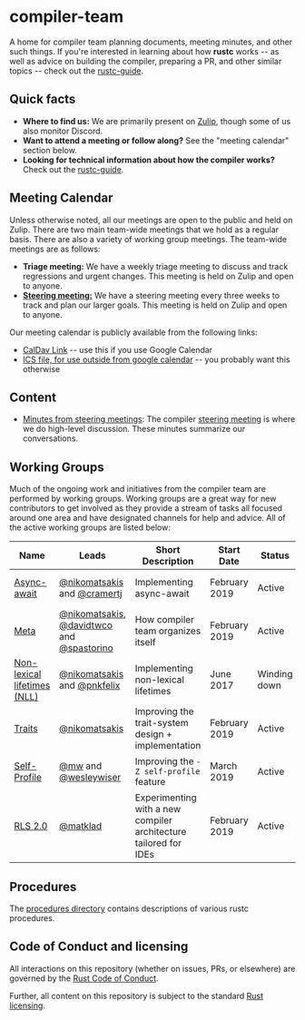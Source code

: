 # compiler-team

A home for compiler team planning documents, meeting minutes, and
other such things. If you're interested in learning about how
**rustc** works -- as well as advice on building the compiler, preparing a PR,
and other similar topics -- check out the [rustc-guide].

[rustc-guide]: https://rust-lang.github.io/rustc-guide/

## Quick facts

- **Where to find us:** We are primarily present on [Zulip](about/chat-platform.md), though some of us also monitor Discord.
- **Want to attend a meeting or follow along?** See the "meeting calendar" section below.
- **Looking for technical information about how the compiler works?**
  Check out the [rustc-guide](https://rust-lang-nursery.github.io/rustc-guide/).

## Meeting Calendar

Unless otherwise noted, all our meetings are open to the public and
held on Zulip. There are two main team-wide meetings that we hold as a
regular basis. There are also a variety of working group meetings. The
team-wide meetings are as follows:

- **Triage meeting:** We have a weekly triage meeting to discuss and
  track regressions and urgent changes. This meeting is held on Zulip
  and open to anyone.
- [**Steering meeting:**](https://github.com/rust-lang/rust/issues/58850) We have a steering meeting every three weeks
  to track and plan our larger goals. This meeting is held on Zulip
  and open to anyone.

Our meeting calendar is publicly available from the following links:

  - [CalDav Link][caldav]
    -- use this if you use Google Calendar
  - [ICS file, for use outside from google calendar][ics]
    -- you probably want this otherwise

[caldav]: https://calendar.google.com/calendar?cid=NnU1cnJ0Y2U2bHJ0djA3cGZpM2RhbWdqdXNAZ3JvdXAuY2FsZW5kYXIuZ29vZ2xlLmNvbQ
[ics]: https://calendar.google.com/calendar/ical/6u5rrtce6lrtv07pfi3damgjus%40group.calendar.google.com/public/basic.ics

## Content

- [Minutes from steering meetings](minutes/steering-meeting): The
  compiler [steering meeting](about/steering-meeting.md) is where we
  do high-level discussion. These minutes summarize our conversations.

## Working Groups
Much of the ongoing work and initiatives from the compiler team are performed by working groups.
Working groups are a great way for new contributors to get involved as they provide a stream of
tasks all focused around one area and have designated channels for help and advice. All of the
active working groups are listed below:


Name                                               | Leads                                                                                | Short Description                                                | Start Date    | Status       | Zulip Stream                                       | Regular meetings                | Labels        |
----                                               | -----                                                                                | -----------------                                                | ----------    | ------       | ------------                                       | --------                        | ------        |
[Async-await](working-groups/async-await/)         | [@nikomatsakis][nikomatsakis] and [@cramertj][cramertj]                              | Implementing async-await                                         | February 2019 | Active       | [#t-compiler/wg-async-await][async-await_stream]   | N/A                             | A-async-await |
[Meta](working-groups/meta/)                       | [@nikomatsakis][nikomatsakis], [@davidtwco][davidtwco] and [@spastorino][spastorino] | How compiler team organizes itself                               | February 2019 | Active       | [#t-compiler/wg-meta][meta_stream]                 | N/A                             | N/A           |
[Non-lexical lifetimes (NLL)](working-groups/nll/) | [@nikomatsakis][nikomatsakis] and [@pnkfelix][pnkfelix]                              | Implementing non-lexical lifetimes                               | June 2017     | Winding down | [#t-compiler/wg-nll][nll_stream]                   | [Weekly, in Zulip][] (optional) | A-NLL, NLL-*  |
[Traits](working-groups/traits/)                   | [@nikomatsakis][nikomatsakis]                                                        | Improving the trait-system design + implementation               | February 2019 | Active       | [#t-compiler/wg-traits][traits_stream]             | [Weekly, in Zulip][] (optional) | A-traits      |
[Self-Profile](working-groups/self-profile/)       | [@mw][mw] and [@wesleywiser][wesleywiser]                                            | Improving the `-Z self-profile` feature                          | March 2019    | Active       | [#t-compiler/wg-self-profile][self-profile_stream] | N/A                             | N/A
[RLS 2.0](working-groups/rls-2.0/)                 | [@matklad][matklad]                                                                  | Experimenting with a new compiler architecture tailored for IDEs | February 2019 | Active       | [#t-compiler/wg-rls2.0][rls20_stream]              | N/A                             | N/A           |

[nikomatsakis]: https://github.com/nikomatsakis
[cramertj]: https://github.com/cramertj
[matklad]: https://github.com/matklad
[pnkfelix]: https://github.com/pnkfelix
[davidtwco]: https://github.com/davidtwco
[spastorino]: https://github.com/spastorino
[mw]: https://github.com/michaelwoerister
[wesleywiser]: https://github.com/wesleywiser

[Weekly, in Zulip]: #meeting-calendar
[nll_stream]: https://rust-lang.zulipchat.com/#narrow/stream/122657-t-compiler.2Fwg-nll
[meta_stream]: https://rust-lang.zulipchat.com/#narrow/stream/185694-t-compiler.2Fwg-meta
[rls20_stream]: https://rust-lang.zulipchat.com/#narrow/stream/185405-t-compiler.2Fwg-rls-2.2E0
[traits_stream]: https://rust-lang.zulipchat.com/#narrow/stream/144729-t-compiler.2Fwg-traits
[async-await_stream]: https://rust-lang.zulipchat.com/#narrow/stream/187312-t-compiler.2Fwg-async-await
[self-profile_stream]: https://rust-lang.zulipchat.com/#narrow/stream/187831-t-compiler.2Fwg-self-profile

## Procedures

The [procedures directory](procedures) contains descriptions of various
rustc procedures.

## Code of Conduct and licensing

All interactions on this repository (whether on issues, PRs, or
elsewhere) are governed by the [Rust Code of
Conduct](CODE_OF_CONDUCT.md).

Further, all content on this repository is subject to the standard
[Rust](LICENSE-MIT) [licensing](LICENSE-APACHE).
